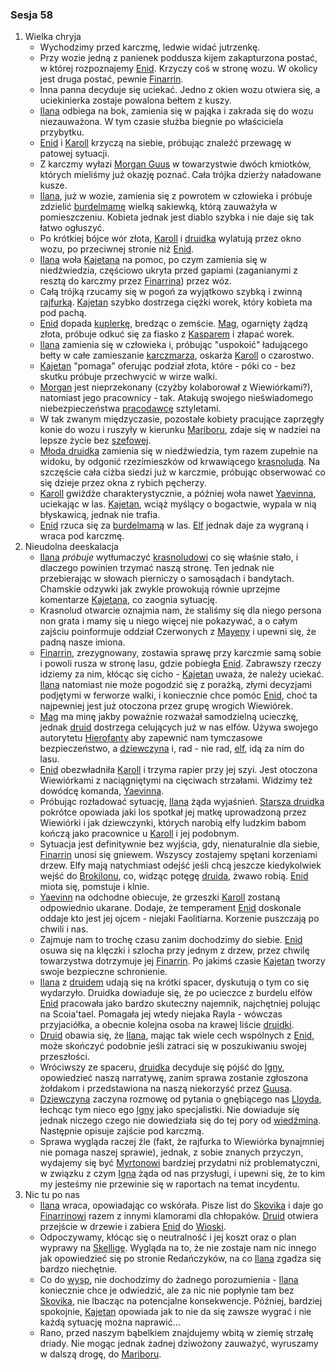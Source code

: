 ### Sesja 58
1. Wielka chryja
    - Wychodzimy przed karczmę, ledwie widać jutrzenkę.
    - Przy wozie jedną z panienek poddusza kijem zakapturzona postać, w której rozpoznajemy [Enid](#p_enid). Krzyczy coś w stronę wozu. W okolicy jest druga postać, pewnie [Finarrin](#p_druid_finarrin).
    - Inna panna decyduje się uciekać. Jedno z okien wozu otwiera się, a uciekinierka zostaje powalona bełtem z kuszy.
    - [Ilana](#g_ilana) odbiega na bok, zamienia się w pająka i zakrada się do wozu niezauważona. W tym czasie służba biegnie po właściciela przybytku.
    - [Enid](#p_enid) i [Karoll](#p_karoll) krzyczą na siebie, próbując znaleźć przewagę w patowej sytuacji.
    - Z karczmy wyłazi [Morgan Guus](#p_morgan) w towarzystwie dwóch kmiotków, których mieliśmy już okazję poznać. Cała trójka dzierży naładowane kusze.
    - [Ilana](#g_ilana), już w wozie, zamienia się z powrotem w człowieka i próbuje zdzielić [burdelmamę](#p_karoll) wielką sakiewką, którą zauważyła w pomieszczeniu. Kobieta jednak jest diablo szybka i nie daje się tak łatwo ogłuszyć.
    - Po krótkiej bójce wór złota, [Karoll](#p_karoll) i [druidka](#g_ilana) wylatują przez okno wozu, po przeciwnej stronie niż [Enid](#p_enid).
    - [Ilana](#g_ilana) woła [Kajetana](#g_kajetan) na pomoc, po czym zamienia się w niedźwiedzia, częściowo ukryta przed gapiami (zaganianymi z resztą do karczmy przez [Finarrina](#p_druid_finarrin)) przez wóz.
    - Całą trójką rzucamy się w pogoń za wyjątkowo szybką i zwinną [rajfurką](#p_karoll). [Kajetan](#g_kajetan) szybko dostrzega ciężki worek, który kobieta ma pod pachą.
    - [Enid](#p_enid) dopada [kuplerkę](#p_karoll), bredząc o zemście. [Mag](#g_kajetan), ogarnięty żądzą złota, próbuje odkuć się za fiasko z [Kasparem](#p_kaspar) i złapać worek.
    - [Ilana](#g_ilana) zamienia się w człowieka i, próbując "uspokoić" ładującego bełty w całe zamieszanie [karczmarza](#p_morgan), oskarża [Karoll](#p_karoll) o czarostwo.
    - [Kajetan](#g_kajetan) "pomaga" oferując podział złota, które - póki co - bez skutku próbuje przechwycić w wirze walki.
    - [Morgan](#p_morgan) jest nieprzekonany (czyżby kolaborował z Wiewiórkami?), natomiast jego pracownicy - tak. Atakują swojego nieświadomego niebezpieczeństwa [pracodawcę](#p_morgan) sztyletami.
    - W tak zwanym międzyczasie, pozostałe kobiety pracujące zaprzęgły konie do wozu i ruszyły w kierunku [Mariboru](#l_maribor), zdaje się w nadziei na lepsze życie bez [szefowej](#p_karoll).
    - [Młoda druidka](#g_ilana) zamienia się w niedźwiedzia, tym razem zupełnie na widoku, by odgonić rzezimieszków od krwawiącego [krasnoluda](#p_morgan). Na szczęście cała ciżba siedzi już w karczmie, próbując obserwować co się dzieje przez okna z rybich pęcherzy.
    - [Karoll](#p_karoll) gwiżdże charakterystycznie, a później woła nawet [Yaevinna](#p_yaevinn), uciekając w las. [Kajetan](#g_kajetan), wciąż myślący o bogactwie, wypala w nią błyskawicą, jednak nie trafia.
    - [Enid](#p_enid) rzuca się za [burdelmamą](#p_karoll) w las. [Elf](#g_kajetan) jednak daje za wygraną i wraca pod karczmę.
2. Nieudolna deeskalacja
    - [Ilana](#g_ilana) _próbuje_ wytłumaczyć [krasnoludowi](#p_morgan) co się właśnie stało, i dlaczego powinien trzymać naszą stronę. Ten jednak nie przebierając w słowach pierniczy o samosądach i bandytach. Chamskie odzywki jak zwykle prowokują równie uprzejme komentarze [Kajetana](#g_kajetan), co zaognia sytuację.
    - Krasnolud otwarcie oznajmia nam, że staliśmy się dla niego persona non grata i mamy się u niego więcej nie pokazywać, a o całym zajściu poinformuje oddział Czerwonych z [Mayeny](#l_mayena) i upewni się, że padną nasze imiona.
    - [Finarrin](#p_druid_finarrin), zrezygnowany, zostawia sprawę przy karczmie samą sobie i powoli rusza w stronę lasu, gdzie pobiegła [Enid](#p_enid). Zabrawszy rzeczy idziemy za nim, kłócąc się cicho - [Kajetan](#g_kajetan) uważa, że należy uciekać. [Ilana](#g_ilana) natomiast nie może pogodzić się z porażką, złymi decyzjami podjętymi w ferworze walki, i koniecznie chce pomóc [Enid](#p_enid), choć ta najpewniej jest już otoczona przez grupę wrogich Wiewiórek.
    - [Mag](#g_kajetan) ma minę jakby poważnie rozważał samodzielną ucieczkę, jednak [druid](#p_druid_finarrin) dostrzega celujących już w nas elfów. Używa swojego autorytetu [Hierofanty](#p_druid_finarrin) aby zapewnić nam tymczasowe bezpieczeństwo, a [dziewczyna](#g_ilana) i, rad - nie rad, [elf](#g_kajetan), idą za nim do lasu.
    - [Enid](#p_enid) obezwładniła [Karoll](#p_karoll) i trzyma rapier przy jej szyi. Jest otoczona Wiewiórkami z naciągniętymi na cięciwach strzałami. Widzimy też dowódcę komanda, [Yaevinna](#p_yaevinn).
    - Próbując rozładować sytuację, [Ilana](#g_ilana) żąda wyjaśnień. [Starsza druidka](#p_enid) pokrótce opowiada jaki los spotkał jej matkę uprowadzoną przez Wiewiórki i jak dziewczynki, których narobią elfy ludzkim babom kończą jako pracownice u [Karoll](#p_karoll) i jej podobnym.
    - Sytuacja jest definitywnie bez wyjścia, gdy, nienaturalnie dla siebie, [Finarrin](#p_druid_finarrin) unosi się gniewem. Wszyscy zostajemy spętani korzeniami drzew. Elfy mają natychmiast odejść jeśli chcą jeszcze kiedykolwiek wejść do [Brokilonu](#l_brokilon), co, widząc potęgę [druida](#p_druid_finarrin), żwawo robią. [Enid](#p_enid) miota się, pomstuje i klnie.
    - [Yaevinn](#p_yaevinn) na odchodne obiecuje, że grzeszki [Karoll](#p_karoll) zostaną odpowiednio ukarane. Dodaje, że temperament [Enid](#p_enid) doskonale oddaje kto jest jej ojcem - niejaki Faolitiarna. Korzenie puszczają po chwili i nas. 
    - Zajmuje nam to trochę czasu zanim dochodzimy do siebie. [Enid](#p_enid) osuwa się na klęczki i szlocha przy jednym z drzew, przez chwilę towarzystwa dotrzymuje jej [Finarrin](#p_druid_finarrin). Po jakimś czasie [Kajetan](#g_kajetan) tworzy swoje bezpieczne schronienie.
    - [Ilana](#g_ilana) z [druidem](#p_druid_finarrin) udają się na krótki spacer, dyskutują o tym co się wydarzyło. Druidka dowiaduje się, że po ucieczce z burdelu elfów [Enid](#p_enid) pracowała jako bardzo skuteczny najemnik, najchętniej polując na Scoia'tael. Pomagała jej wtedy niejaka Rayla - wówczas przyjaciółka, a obecnie kolejna osoba na krawej liście [druidki](#p_enid).
    - [Druid](#p_druid_finarrin) obawia się, że [Ilana](#g_ilana), mając tak wiele cech wspólnych z [Enid](#p_enid), może skończyć podobnie jeśli zatraci się w poszukiwaniu swojej przeszłości.
    - Wróciwszy ze spaceru, [druidka](#g_ilana) decyduje się pójść do [Igny](#p_igna), opowiedzieć naszą narratywę, zanim sprawa zostanie zgłoszona żołdakom i przedstawiona na naszą niekorzyść przez [Guusa](#p_morgan).
    - [Dziewczyna](#g_ilana) zaczyna rozmowę od pytania o gnębiącego nas [Lloyda](#p_lloyd), łechcąc tym nieco ego [Igny](#p_igna) jako specjalistki. Nie dowiaduje się jednak niczego czego nie dowiedziała się do tej pory od [wiedźmina](#p_gaetan). Następnie opisuje zajście pod karczmą. 
    - Sprawa wygląda raczej źle (fakt, że rajfurka to Wiewiórka bynajmniej nie pomaga naszej sprawie), jednak, z sobie znanych przyczyn, wydajemy się być [Myrtonowi](#p_lord_myrton) bardziej przydatni niż problematyczni, w związku z czym [Igna](#p_igna) żąda od nas przysługi, i upewni się, że to kim my jesteśmy nie przewinie się w raportach na temat incydentu.
3. Nic tu po nas
    - [Ilana](#g_ilana) wraca, opowiadając co wskórała. Pisze list do [Skovika](#p_skovik) i daje go [Finarrinowi](#p_druid_finarrin) razem z innymi klamorami dla chłopaków. [Druid](#p_druid_finarrin) otwiera przejście w drzewie i zabiera [Enid](#p_enid) do [Wioski](#l_wioska).
    - Odpoczywamy, kłócąc się o neutralność i jej koszt oraz o plan wyprawy na [Skellige](#l_wyspy_skellige). Wygląda na to, że nie zostaje nam nic innego jak opowiedzieć się po stronie Redańczyków, na co [Ilana](#g_ilana) zgadza się bardzo niechętnie. 
    - Co do [wysp](#l_wyspy_skellige), nie dochodzimy do żadnego porozumienia - [Ilana](#g_ilana) koniecznie chce je odwiedzić, ale za nic nie popłynie tam bez [Skovika](#p_skovik), nie lbacząc na potencjalne konsekwencje. Później, bardziej spokojnie, [Kajetan](#g_kajetan) opowiada jak to nie da się zawsze wygrać i nie każdą sytuację można naprawić...
    - Rano, przed naszym bąbelkiem znajdujemy wbitą w ziemię strzałę driady. Nie mogąc jednak żadnej dziwożony zauważyć, wyruszamy w dalszą drogę, do [Mariboru](#l_maribor).